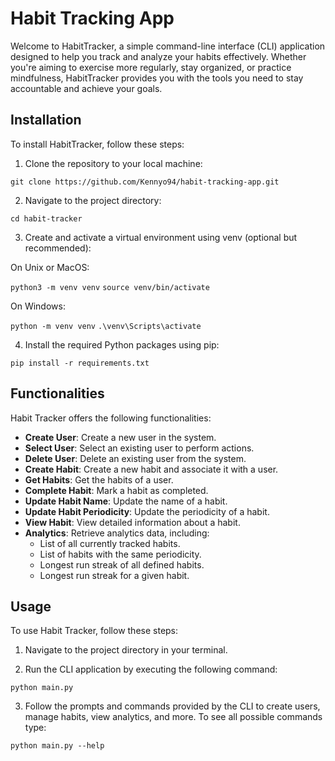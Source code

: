 # Habit Tracking App

Welcome to HabitTracker, a simple command-line interface (CLI) application designed to help you track and analyze your habits effectively. Whether you're aiming to exercise more regularly, stay organized, or practice mindfulness, HabitTracker provides you with the tools you need to stay accountable and achieve your goals.

## Installation

To install HabitTracker, follow these steps:

1. Clone the repository to your local machine:

```git clone https://github.com/Kennyo94/habit-tracking-app.git```


2. Navigate to the project directory:

```cd habit-tracker```


3. Create and activate a virtual environment using venv (optional but recommended):

On Unix or MacOS:

```python3 -m venv venv```
```source venv/bin/activate```

On Windows:

```python -m venv venv```
```.\venv\Scripts\activate```

4. Install the required Python packages using pip:

```pip install -r requirements.txt```

## Functionalities

Habit Tracker offers the following functionalities:

- **Create User**: Create a new user in the system.
- **Select User**: Select an existing user to perform actions.
- **Delete User**: Delete an existing user from the system.
- **Create Habit**: Create a new habit and associate it with a user.
- **Get Habits**: Get the habits of a user.
- **Complete Habit**: Mark a habit as completed.
- **Update Habit Name**: Update the name of a habit.
- **Update Habit Periodicity**: Update the periodicity of a habit.
- **View Habit**: View detailed information about a habit.
- **Analytics**: Retrieve analytics data, including:
    - List of all currently tracked habits.
    - List of habits with the same periodicity.
    - Longest run streak of all defined habits.
    - Longest run streak for a given habit.

## Usage

To use Habit Tracker, follow these steps:

1. Navigate to the project directory in your terminal.

2. Run the CLI application by executing the following command:

```python main.py```

3. Follow the prompts and commands provided by the CLI to create users, manage habits, view analytics, and more. To see all possible commands type:

```python main.py --help```


